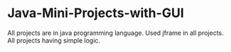 # Java-Mini-Projects-with-GUI

All projects are in java programming language. 
Used jframe in all projects.
All projects having simple logic.
